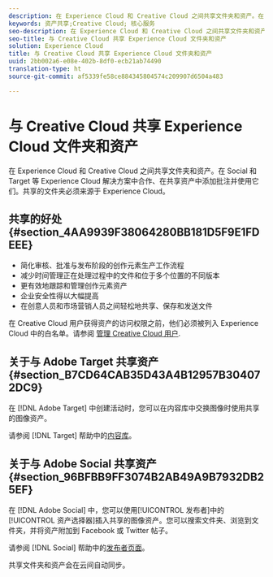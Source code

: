 ```yaml
---
description: 在 Experience Cloud 和 Creative Cloud 之间共享文件夹和资产。在 Social 和 Target 等 Experience Cloud 解决方案中合作、在共享资产中添加批注并使用它们。共享的文件夹必须来源于 Experience Cloud。
keywords: 资产共享;Creative Cloud; 核心服务
seo-description: 在 Experience Cloud 和 Creative Cloud 之间共享文件夹和资产。在 Social 和 Target 等 Experience Cloud 解决方案中合作、在共享资产中添加批注并使用它们。共享的文件夹必须来源于 Experience Cloud。
seo-title: 与 Creative Cloud 共享 Experience Cloud 文件夹和资产
solution: Experience Cloud
title: 与 Creative Cloud 共享 Experience Cloud 文件夹和资产
uuid: 2bb002a6-e08e-402b-8df0-ecb21ab74490
translation-type: ht
source-git-commit: af5339fe58ce884345804574c209907d6504a483

---
```



# 与 Creative Cloud 共享 Experience Cloud 文件夹和资产

在 Experience Cloud 和 Creative Cloud 之间共享文件夹和资产。在 Social 和 Target 等 Experience Cloud 解决方案中合作、在共享资产中添加批注并使用它们。共享的文件夹必须来源于 Experience Cloud。

## 共享的好处 {#section_4AA9939F38064280BB181D5F9E1FDEEE}

* 简化审核、批准与发布阶段的创作元素生产工作流程
* 减少时间管理正在处理过程中的文件和位于多个位置的不同版本
* 更有效地跟踪和管理创作元素资产
* 企业安全性得以大幅提高
* 在创意人员和市场营销人员之间轻松地共享、保存和发送文件

在 Creative Cloud 用户获得资产的访问权限之前，他们必须被列入 Experience Cloud 中的白名单。请参阅 [管理 Creative Cloud 用户](../experience-cloud-assets/t-admin-add-cc-user.md#task_F36D4F1D49B44F09A54F7371810D2752).

## 关于与 Adobe Target 共享资产 {#section_B7CD64CAB35D43A4B12957B304072DC9}

在 [!DNL Adobe Target] 中创建活动时，您可以在内容库中交换图像时使用共享的图像资产。

请参阅 [!DNL Target] 帮助中的[内容库](https://marketing.adobe.com/resources/help/zh_CN/target/?f=c_manage_content)。

## 关于与 Adobe Social 共享资产 {#section_96BFBB9FF3074B2AB49A9B7932DB25EF}

在 [!DNL Adobe Social] 中，您可以使用[!UICONTROL 发布者]中的[!UICONTROL 资产选择器]插入共享的图像资产。您可以搜索文件夹、浏览到文件夹，并将资产附加到 Facebook 或 Twitter 帖子。

请参阅 [!DNL Social] 帮助中的[发布者页面](https://marketing.adobe.com/resources/help/zh_CN/social/?f=c_pub_publisher)。

共享文件夹和资产会在云间自动同步。
